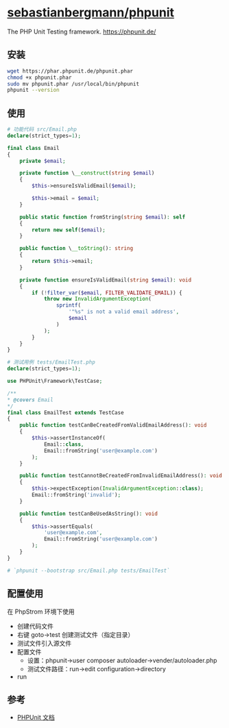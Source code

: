 # [sebastianbergmann/phpunit](https://github.com/sebastianbergmann/phpunit)

The PHP Unit Testing framework. https://phpunit.de/

## 安装

```sh
wget https://phar.phpunit.de/phpunit.phar
chmod +x phpunit.phar
sudo mv phpunit.phar /usr/local/bin/phpunit
phpunit --version
```

## 使用

```php
# 功能代码 src/Email.php
declare(strict_types=1);

final class Email
{
    private $email;

    private function \__construct(string $email)
    {
        $this->ensureIsValidEmail($email);

        $this->email = $email;
    }

    public static function fromString(string $email): self
    {
        return new self($email);
    }

    public function \__toString(): string
    {
        return $this->email;
    }

    private function ensureIsValidEmail(string $email): void
    {
        if (!filter_var($email, FILTER_VALIDATE_EMAIL)) {
            throw new InvalidArgumentException(
                sprintf(
                    '"%s" is not a valid email address',
                    $email
                )
            );
        }
    }
}

# 测试用例 tests/EmailTest.php
declare(strict_types=1);

use PHPUnit\Framework\TestCase;

/**
* @covers Email
*/
final class EmailTest extends TestCase
{
    public function testCanBeCreatedFromValidEmailAddress(): void
    {
        $this->assertInstanceOf(
            Email::class,
            Email::fromString('user@example.com')
        );
    }

    public function testCannotBeCreatedFromInvalidEmailAddress(): void
    {
        $this->expectException(InvalidArgumentException::class);
        Email::fromString('invalid');
    }

    public function testCanBeUsedAsString(): void
    {
        $this->assertEquals(
            'user@example.com',
            Email::fromString('user@example.com')
        );
    }
}

# `phpunit --bootstrap src/Email.php tests/EmailTest`
```

## 配置使用

在 PhpStrom 环境下使用

-   创建代码文件
-   右键 goto->test 创建测试文件（指定目录）
-   测试文件引入源文件
-   配置文件
    -   设置：phpunit->user composer autoloader->vender/autoloader.php
    -   测试文件路径：run->edit configuration->directory
-   run

## 参考

-   [PHPUnit 文档](http://www.phpunit.cn)
